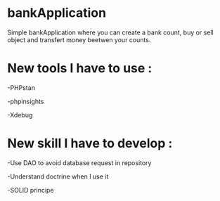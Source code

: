 # bankApplication

Simple bankApplication where you can create a bank count, buy or sell object and transfert money beetwen your counts.

# New tools I have to use : 
-PHPstan

-phpinsights

-Xdebug

# New skill I have to develop : 
-Use DAO to avoid database request in repository

-Understand doctrine when I use it

-SOLID principe
